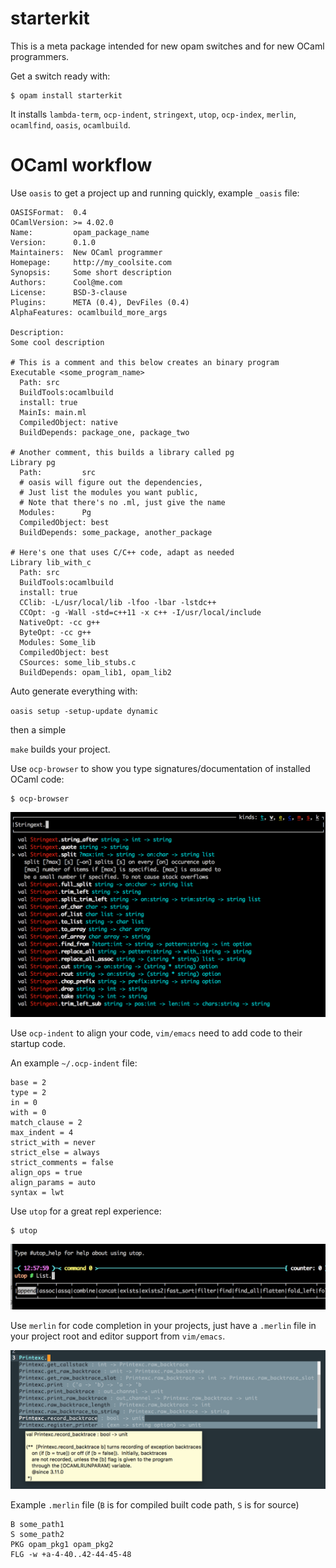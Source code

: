 starterkit
===========

This is a meta package intended for new opam switches and for new
OCaml programmers.

Get a switch ready with:

```shell
$ opam install starterkit
```

It installs `lambda-term`, `ocp-indent`, `stringext`, `utop`,
`ocp-index`, `merlin`, `ocamlfind`, `oasis`, `ocamlbuild`.

# OCaml workflow

Use `oasis` to get a project up and running quickly, example `_oasis`
file:

```text
OASISFormat:  0.4
OCamlVersion: >= 4.02.0
Name:         opam_package_name
Version:      0.1.0
Maintainers:  New OCaml programmer
Homepage:     http://my_coolsite.com
Synopsis:     Some short description
Authors:      Cool@me.com
License:      BSD-3-clause
Plugins:      META (0.4), DevFiles (0.4)
AlphaFeatures: ocamlbuild_more_args

Description:
Some cool description

# This is a comment and this below creates an binary program
Executable <some_program_name>
  Path: src
  BuildTools:ocamlbuild
  install: true
  MainIs: main.ml
  CompiledObject: native
  BuildDepends: package_one, package_two

# Another comment, this builds a library called pg
Library pg
  Path:         src
  # oasis will figure out the dependencies,
  # Just list the modules you want public,
  # Note that there's no .ml, just give the name
  Modules:      Pg
  CompiledObject: best
  BuildDepends: some_package, another_package

# Here's one that uses C/C++ code, adapt as needed
Library lib_with_c
  Path: src
  BuildTools:ocamlbuild
  install: true
  CClib: -L/usr/local/lib -lfoo -lbar -lstdc++
  CCOpt: -g -Wall -std=c++11 -x c++ -I/usr/local/include
  NativeOpt: -cc g++
  ByteOpt: -cc g++
  Modules: Some_lib
  CompiledObject: best
  CSources: some_lib_stubs.c
  BuildDepends: opam_lib1, opam_lib2
```

Auto generate everything with:

`oasis setup -setup-update dynamic`

then a simple

`make` builds your project.

Use `ocp-browser` to show you type signatures/documentation of
installed OCaml code:

```shell
$ ocp-browser
```

![](./images/ocp-browser.png)

Use `ocp-indent` to align your code, `vim/emacs` need to add code to
their startup code.

An example `~/.ocp-indent` file:

```text
base = 2
type = 2
in = 0
with = 0
match_clause = 2
max_indent = 4
strict_with = never
strict_else = always
strict_comments = false
align_ops = true
align_params = auto
syntax = lwt
```

Use `utop` for a great repl experience:

```shell
$ utop
```

![](./images/utop.png)

Use `merlin` for code completion in your projects, just have a
`.merlin` file in your project root and editor support from
`vim/emacs`. 

![](./images/merlin.png)

Example `.merlin` file (`B` is for compiled built code path, `S` is
for source)

```text
B some_path1
S some_path2
PKG opam_pkg1 opam_pkg2
FLG -w +a-4-40..42-44-45-48
```
